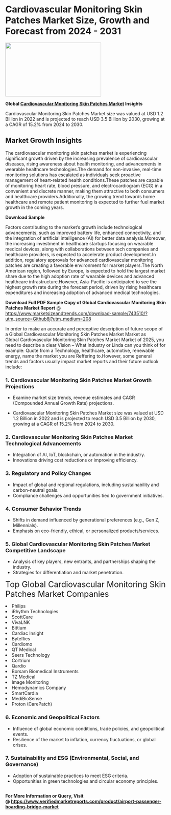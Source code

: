 <H1>Cardiovascular Monitoring Skin Patches Market Size, Growth and Forecast from 2024 - 2031</H1><img class="aligncenter size-medium wp-image-584254" src="https://thirdeyenews.in/wp-content/uploads/2024/09/Global-Market-Research-300x168.jpeg" alt="" width="300" height="168" /><p><strong>Global&nbsp;<a href="https://www.marketsizeandtrends.com/download-sample/743510/?utm_source=Github8j?utm_medium=208">Cardiovascular Monitoring Skin Patches Market</a> Insights</strong></p><p>Cardiovascular Monitoring Skin Patches Market size was valued at USD 1.2 Billion in 2022 and is projected to reach USD 3.5 Billion by 2030, growing at a CAGR of 15.2% from 2024 to 2030.</p><p><h2>Market Growth Insights</h2> <p>The cardiovascular monitoring skin patches market is experiencing significant growth driven by the increasing prevalence of cardiovascular diseases, rising awareness about health monitoring, and advancements in wearable healthcare technologies.The demand for non-invasive, real-time monitoring solutions has escalated as individuals seek proactive management of heart-related health conditions.These patches are capable of monitoring heart rate, blood pressure, and electrocardiogram (ECG) in a convenient and discrete manner, making them attractive to both consumers and healthcare providers.Additionally, the growing trend towards home healthcare and remote patient monitoring is expected to further fuel market growth in the coming years.</p> <p><strong>Download Sample</strong></p> <p>Factors contributing to the market’s growth include technological advancements, such as improved battery life, enhanced connectivity, and the integration of artificial intelligence (AI) for better data analysis.Moreover, the increasing investment in healthcare startups focusing on wearable medical devices, along with collaborations between tech companies and healthcare providers, is expected to accelerate product development.In addition, regulatory approvals for advanced cardiovascular monitoring patches are creating a favorable environment for market players.The North American region, followed by Europe, is expected to hold the largest market share due to the high adoption rate of wearable devices and advanced healthcare infrastructure.However, Asia-Pacific is anticipated to see the highest growth rate during the forecast period, driven by rising healthcare expenditures and increasing adoption of advanced medical technologies.<p><span class=""><strong>Download Full PDF Sample Copy of Global Cardiovascular Monitoring Skin Patches Market Report</strong> @ <a href="https://www.marketsizeandtrends.com/download-sample/743510/?utm_source=Github8j?utm_medium=208" target="_blank">https://www.marketsizeandtrends.com/download-sample/743510/?utm_source=Github8j?utm_medium=208</a></span></p><p>In order to make an accurate and perceptive description of future scope of a Global&nbsp;Cardiovascular Monitoring Skin Patches Market Market as Global&nbsp;Cardiovascular Monitoring Skin Patches Market Market of 2025, you need to describe a clear Vision &ndash; What Industry or Linda can you think of for example: Quote from a Technology, healthcare, automotive, renewable energy, name the market you are Reffering to.However, some general trends and factors usually impact market reports and their future outlook include:</p><h3>1.&nbsp;<strong>Cardiovascular Monitoring Skin Patches Market Growth Projections</strong></h3><ul><li>Examine market size trends, revenue estimates and CAGR (Compounded Annual Growth Rate) projections.</li><li><p>Cardiovascular Monitoring Skin Patches Market size was valued at USD 1.2 Billion in 2022 and is projected to reach USD 3.5 Billion by 2030, growing at a CAGR of 15.2% from 2024 to 2030.</p></li></ul><h3>2.&nbsp;<strong>Cardiovascular Monitoring Skin Patches Market Technological Advancements</strong></h3><ul><li>Integration of AI, IoT, blockchain, or automation in the industry.</li><li>Innovations driving cost reductions or improving efficiency.</li></ul><h3>3.&nbsp;<strong>Regulatory and Policy Changes</strong></h3><ul><li>Impact of global and regional regulations, including sustainability and carbon-neutral goals.</li><li>Compliance challenges and opportunities tied to government initiatives.</li></ul><h3>4.&nbsp;<strong>Consumer Behavior Trends</strong></h3><ul><li>Shifts in demand influenced by generational preferences (e.g., Gen Z, Millennials).</li><li>Emphasis on eco-friendly, ethical, or personalized products/services.</li></ul><h3>5.&nbsp;<strong>Global Cardiovascular Monitoring Skin Patches Market Competitive Landscape</strong></h3><ul><li>Analysis of key players, new entrants, and partnerships shaping the industry.</li><li>Strategies for differentiation and market penetration.</li></ul><p data-pm-slice="1 1 []"><span style="color: inherit; font-family: inherit; font-size: 25px;">Top Global Cardiovascular Monitoring Skin Patches Market Companies</span></p><div class="" data-test-id=""><p><li>Philips</li><li> iRhythm Technologies</li><li> ScottCare</li><li> VivaLNK</li><li> Bittium</li><li> Cardiac Insight</li><li> Byteflies</li><li> Cardiomo</li><li> QT Medical</li><li> Seers Technology</li><li> Cortrium</li><li> Qardio</li><li> Borsam Biomedical Instruments</li><li> TZ Medical</li><li> Image Monitoring</li><li> Hemodynamics Company</li><li> SmartCardia</li><li> MediBioSense</li><li> Proton (CarePatch)</li></p></div><h3>6.&nbsp;<strong>Economic and Geopolitical Factors</strong></h3><ul><li>Influence of global economic conditions, trade policies, and geopolitical events.</li><li>Resilience of the market to inflation, currency fluctuations, or global crises.</li></ul><h3>7.&nbsp;<strong>Sustainability and ESG (Environmental, Social, and Governance)</strong></h3><ul><li>Adoption of sustainable practices to meet ESG criteria.</li><li>Opportunities in green technologies and circular economy principles.</li></ul><h2><strong style="font-size: 14px;">For More Information or Query, Visit @&nbsp;</strong><a style="background-color: #ffffff; font-size: 14px;" href="https://www.marketsizeandtrends.com/report/cardiovascular-monitoring-skin-patches-market/" target="_blank">https://www.verifiedmarketreports.com/product/airport-passenger-boarding-bridge-market</a></h2>
